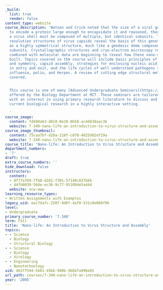 ```yaml
---
_build:
  list: true
  render: false
content_type: website
course_description: 'Watson and Crick noted that the size of a viral genome was insufficient
  to encode a protein large enough to encapsidate it and reasoned, therefore that
  a virus shell must be composed of multiple, but identical subunits. Today, high
  resolution structures of virus capsids reveal the basis of this genetic economy
  as a highly symmetrical structure, much like a geodesic dome composed of protein
  subunits. Crystallographic structures and cryo-electron microscopy reconstructions
  combined with molecular data are beginning to reveal how these nano-structures are
  built. Topics covered in the course will include basic principles of virus structure
  and symmetry, capsid assembly, strategies for enclosing nucleic acid, proteins involved
  in entry and exit, and the life cycles of well understood pathogens such as HIV,
  influenza, polio, and Herpes. A review of cutting edge structural methods is also
  covered.


  This course is one of many [Advanced Undergraduate Seminars](https://biology.mit.edu/undergraduate/course_listings/advanced_undergraduate_seminars)
  offered by the Biology Department at MIT. These seminars are tailored for students
  with an interest in using primary research literature to discuss and learn about
  current biological research in a highly interactive setting.

  '
course_image:
  content: fd498a63-d818-0e20-0b58-ac44638aac3b
  website: 7-340-nano-life-an-introduction-to-virus-structure-and-assembly-fall-2005
course_image_thumbnail:
  content: 75caa7bf-d28a-210f-c070-4825d82ef29a
  website: 7-340-nano-life-an-introduction-to-virus-structure-and-assembly-fall-2005
course_title: 'Nano-life: An Introduction to Virus Structure and Assembly'
department_numbers:
- '7'
draft: true
extra_course_numbers: ''
hide_download: false
instructors:
  content:
  - 0f77a769-7fb0-d282-f301-5f140c837b6b
  - 44fb0039-56de-ec36-9c77-951094e5a44d
  website: ocw-www
learning_resource_types:
- Written Assignments with Examples
legacy_uid: eac7da7c-2587-9d6f-4af0-531c8e066f96
level:
- Undergraduate
primary_course_number: '7.340'
term: Fall
title: 'Nano-life: An Introduction to Virus Structure and Assembly'
topics:
- - Science
  - Biology
  - Structural Biology
- - Science
  - Biology
  - Virology
- - Engineering
  - Nanotechnology
uid: d6377594-5b01-45bb-980b-dbbbfa99beb5
url_path: courses/7-340-nano-life-an-introduction-to-virus-structure-and-assembly-fall-2005
year: '2005'
---
```


